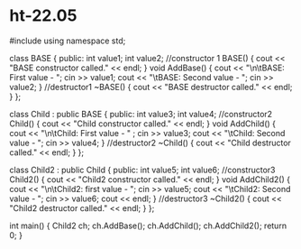 # ht-22.05

#include <iostream>
using namespace std;

class BASE 
{ 
public:
    int value1;
    int value2;
    //constructor 1
    BASE() 
    { 
        cout << "BASE constructor called." << endl;
    } 
    void AddBase() 
    {
        cout << "\n\tBASE: First value - ";
        cin >> value1;
        cout << "\tBASE: Second value - ";
        cin >> value2;
    }
    //destructor1
    ~BASE() 
    {
        cout << "BASE destructor called." << endl;
    }
};

class Child : public BASE 
{ 
public:
    int value3;
    int value4; 
    //constructor2
    Child()
    { 
        cout << "Child constructor called." << endl; 
    } 
    void AddChild()
    { 
        cout << "\n\tChild: First value - " ;
        cin >> value3;
        cout << "\tChild: Second value - ";
        cin >> value4;
    } 
    //destructor2
    ~Child() 
    { 
        cout << "Child destructor called." << endl;
    } 
};

class Child2 : public Child 
{ 
public: 
    int value5;
    int value6;
    //constructor3
    Child2()
    { 
        cout << "Child2 constructor called." << endl;
    } 
    void AddChild2()
    { 
        cout << "\n\tChild2: first value - ";
        cin >> value5;
        cout << "\tChild2: Second value - ";
        cin >> value6; 
        cout << endl;
    } 
    //destructor3
    ~Child2()
    { 
        cout << "Child2 destructor called." << endl;
    }
};

int main() 
{ 
    Child2 ch;
    ch.AddBase();
    ch.AddChild();
    ch.AddChild2();
    return 0;
}
